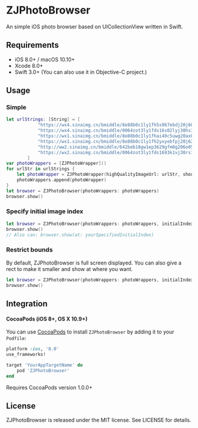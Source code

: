 # ZJPhotoBrowser
An simple iOS photo browser based on UICollectionView written in Swift.

## Requirements

- iOS 8.0+ / macOS 10.10+ 
- Xcode 8.0+
- Swift 3.0+ (You can also use it in Objective-C project.)

## Usage
### Simple 
```swift
let urlStrings: [String] = [
            "https://wx4.sinaimg.cn/bmiddle/8e88b0c1ly1fh5s967ebdj20j60rpn3l.jpg",
            "https://wx4.sinaimg.cn/bmiddle/0064zot3ly1fds16s02lyj30hs1ysq9h.jpg",
            "https://wx1.sinaimg.cn/bmiddle/8e88b0c1ly1fhai40c5uwg20ax0k04qt.gif",
            "https://wx1.sinaimg.cn/bmiddle/8e88b0c1ly1fh2yxyebfpj20j62bvwrw.jpg",
            "http://ww2.sinaimg.cn/bmiddle/642beb18gw1ep3629gfm0g206o050b2a.gif",
            "https://wx2.sinaimg.cn/bmiddle/0064zot3ly1fds1693k1vj30rs12375r.jpg"
        ]
var photoWrappers = [ZJPhotoWrapper]()
for urlStr in urlStrings {
    let photoWrapper = ZJPhotoWrapper(highQualityImageUrl: urlStr, shouldDownloadImage: true, placeholderImage: nil, imageContainer: nil)
    photoWrappers.append(photoWrapper)
}
let browser = ZJPhotoBrowser(photoWrappers: photoWrappers)
browser.show()
```

### Specify initial image index
```swift
let browser = ZJPhotoBrowser(photoWrappers: photoWrappers, initialIndex: yourSpecifiedInitialIndex)
browser.show()
// Also can: browser.show(at: yourSpecifiedInitialIndex)
```

### Restrict bounds
By default, ZJPhotoBrowser is full screen displayed. You can also give a rect to make it smaller and show at where you want.
```swift
let browser = ZJPhotoBrowser(photoWrappers: photoWrappers, initialIndex: yourSpecifiedInitialIndex, containerRect: yourSpecifiedRect)
browser.show()
```

## Integration

#### CocoaPods (iOS 8+, OS X 10.9+)

You can use [CocoaPods](http://cocoapods.org/) to install `ZJPhotoBrowser` by adding it to your `Podfile`:

```ruby
platform :ios, '8.0'
use_frameworks!

target 'YourAppTargetName' do
	pod 'ZJPhotoBrowser'
end
```

Requires CocoaPods version 1.0.0+

## License

ZJPhotoBrowser is released under the MIT license. See LICENSE for details.